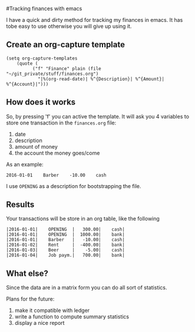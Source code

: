 #Tracking finances with emacs

I have a quick and dirty method for tracking my finances in emacs. It has tobe  easy to use otherwise you will give up using it.

## Create an org-capture template

    (setq org-capture-templates
        (quote (
	          ("f" "Finance" plain (file "~/git_private/stuff/finances.org")
                "|%(org-read-date)| %^{Description}| %^{Amount}| %^{Account}|")))
                

## How does it works
So, by pressing 'f' you can active the template. It will ask you 4 variables to store one transaction in the `finances.org` file:

1. date
2. description
3. amount of money
4. the account the money goes/come

As an example:

    2016-01-01    Barber    -10.00    cash
    

I use `OPENING` as a description for bootstrapping the file.

## Results

Your transactions will be store in an org table, like the following

    |2016-01-01|    OPENING  |   300.00|    cash|
    |2016-01-01|    OPENING  |  1000.00|    bank|
    |2016-01-01|    Barber   |   -10.00|    cash|
    |2016-01-02|    Rent     |  -400.00|    bank|
    |2016-01-03|    Beer     |    -5.00|    cash|
    |2016-01-04|    Job paym.|   700.00|    bank|

## What else?

Since the data are in a matrix form you can do all sort of statistics.

Plans for the future:

1. make it compatible with ledger
2. write a function to compute summary statistics
3. display a nice report

